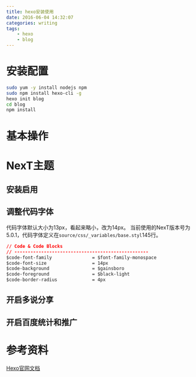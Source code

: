 ```yaml
---
title: hexo安装使用
date: 2016-06-04 14:32:07
categories: writing
tags:
    - hexo
    - blog
---
```


# 安装配置 #

```bash
sudo yum -y install nodejs npm
sudo npm install hexo-cli -g
hexo init blog
cd blog
npm install
```

# 基本操作  #


# NexT主题 #

## 安装启用 ##

## 调整代码字体 ##

代码字体默认大小为13px，看起来略小，改为14px。
当前使用的NexT版本号为5.0.1，代码字体定义在`source/css/_variables/base.styl`145行。

```css
// Code & Code Blocks
// --------------------------------------------------
$code-font-family               = $font-family-monospace
$code-font-size                 = 14px
$code-background                = $gainsboro
$code-foreground                = $black-light
$code-border-radius             = 4px
```

## 开启多说分享 ##


## 开启百度统计和推广 ##


# 参考资料 #
[Hexo官网文档](https://hexo.io/zh-cn/docs/)

